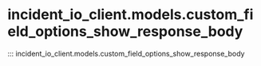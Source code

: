 # incident_io_client.models.custom_field_options_show_response_body

::: incident_io_client.models.custom_field_options_show_response_body